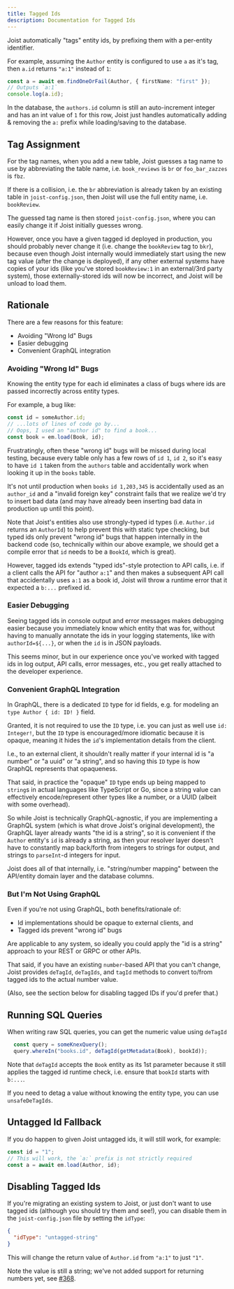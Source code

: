 ```yaml
---
title: Tagged Ids
description: Documentation for Tagged Ids
---
```


Joist automatically "tags" entity ids, by prefixing them with a per-entity identifier.

For example, assuming the `Author` entity is configured to use `a` as it's tag, then `a.id` returns `"a:1"` instead of `1`:

```typescript
const a = await em.findOneOrFail(Author, { firstName: "first" });
// Outputs `a:1`
console.log(a.id);
```

In the database, the `authors.id` column is still an auto-increment integer and has an int value of `1` for this row, Joist just handles automatically adding & removing the `a:` prefix while loading/saving to the database.

## Tag Assignment

For the tag names, when you add a new table, Joist guesses a tag name to use by abbreviating the table name, i.e. `book_reviews` is `br` or `foo_bar_zazzes` is `fbz`.

If there is a collision, i.e. the `br` abbreviation is already taken by an existing table in `joist-config.json`, then Joist will use the full entity name, i.e. `bookReview`.

The guessed tag name is then stored `joist-config.json`, where you can easily change it if Joist initially guesses wrong.

However, once you have a given tagged id deployed in production, you should probably never change it (i.e. change the `bookReview` tag to `bkr`), because even though Joist internally would immediately start using the new tag value (after the change is deployed), if any other external systems have copies of your ids (like you've stored `bookReview:1` in an external/3rd party system), those externally-stored ids will now be incorrect, and Joist will be unload to load them.

## Rationale

There are a few reasons for this feature:

- Avoiding "Wrong Id" Bugs
- Easier debugging
- Convenient GraphQL integration

### Avoiding "Wrong Id" Bugs

Knowing the entity type for each id eliminates a class of bugs where ids are passed incorrectly across entity types.

For example, a bug like:

```typescript
const id = someAuthor.id;
// ...lots of lines of code go by...
// Oops, I used an "author id" to find a book...
const book = em.load(Book, id);
```

Frustratingly, often these "wrong id" bugs will be missed during local testing, because every table only has a few rows of `id 1`, `id 2`, so it's easy to have `id 1` taken from the `authors` table and accidentally work when looking it up in the `books` table.

It's not until production when `books` `id 1,203,345` is accidentally used as an `author_id` and a "invalid foreign key" constraint fails that we realize we'd try to insert bad data (and may have already been inserting bad data in production up until this point).

Note that Joist's entities also use strongly-typed id types (i.e. `Author.id` returns an `AuthorId`) to help prevent this with static type checking, but typed ids only prevent "wrong id" bugs that happen internally in the backend code (so, technically within our above example, we should get a compile error that `id` needs to be a `BookId`, which is great).

However, tagged ids extends "typed ids"-style protection to API calls, i.e. if a client calls the API for "author `a:1`" and then makes a subsequent API call that accidentally uses `a:1` as a book id, Joist will throw a runtime error that it expected a `b:...` prefixed id.

### Easier Debugging

Seeing tagged ids in console output and error messages makes debugging easier because you immediately know which entity that was for, without having to manually annotate the ids in your logging statements, like with `authorId=${...}`, or when the `id` is in JSON payloads.

This seems minor, but in our experience once you've worked with tagged ids in log output, API calls, error messages, etc., you get really attached to the developer experience.

### Convenient GraphQL Integration

In GraphQL, there is a dedicated `ID` type for id fields, e.g. for modeling an `type Author { id: ID! }` field.

Granted, it is not required to use the `ID` type, i.e. you can just as well use `id: Integer!`, but the `ID` type is encouraged/more idiomatic because it is opaque, meaning it hides the `id`'s implementation details from the client.

I.e., to an external client, it shouldn't really matter if your internal id is "a number" or "a uuid" or "a string", and so having this `ID` type is how GraphQL represents that opaqueness.

That said, in practice the "opaque" `ID` type ends up being mapped to `string`s in actual languages like TypeScript or Go, since a string value can effectively encode/represent other types like a number, or a UUID (albeit with some overhead).

So while Joist is technically GraphQL-agnostic, if you are implementing a GraphQL system (which is what drove Joist's original development), the GraphQL layer already wants "the id is a string", so it is convenient if the `Author` entity's `id` is already a string, as then your resolver layer doesn't have to constantly map back/forth from integers to strings for output, and strings to `parseInt`-d integers for input.

Joist does all of that internally, i.e. "string/number mapping" between the API/entity domain layer and the database columns.

### But I'm Not Using GraphQL

Even if you're not using GraphQL, both benefits/rationale of:

- Id implementations should be opaque to external clients, and
- Tagged ids prevent "wrong id" bugs

Are applicable to any system, so ideally you could apply the "id is a string" approach to your REST or GRPC or other APIs.

That said, if you have an existing `number`-based API that you can't change, Joist provides `deTagId`, `deTagIds`, and `tagId` methods to convert to/from tagged ids to the actual number value.

(Also, see the section below for disabling tagged IDs if you'd prefer that.)

## Running SQL Queries

When writing raw SQL queries, you can get the numeric value using `deTagId`

```typescript
  const query = someKnexQuery();
  query.whereIn("books.id", deTagId(getMetadata(Book), bookId));
```

Note that `deTagId` accepts the `Book` entity as its 1st parameter because it still applies the tagged id runtime check, i.e. ensure that `bookId` starts with `b:...`.

If you need to detag a value without knowing the entity type, you can use `unsafeDeTagIds`.

## Untagged Id Fallback

If you do happen to given Joist untagged ids, it will still work, for example:

```typescript
const id = "1";
// This will work, the `a:` prefix is not strictly required
const a = await em.load(Author, id);
```

## Disabling Tagged Ids

If you're migrating an existing system to Joist, or just don't want to use tagged ids (although you should try them and see!), you can disable them in the `joist-config.json` file by setting the `idType`:

```json
{
  "idType": "untagged-string"
}
```

This will change the return value of `Author.id` from `"a:1"` to just `"1"`.

Note the value is still a string; we've not added support for returning numbers yet, see [#368](https://github.com/joist-orm/joist-orm/issues/368).


